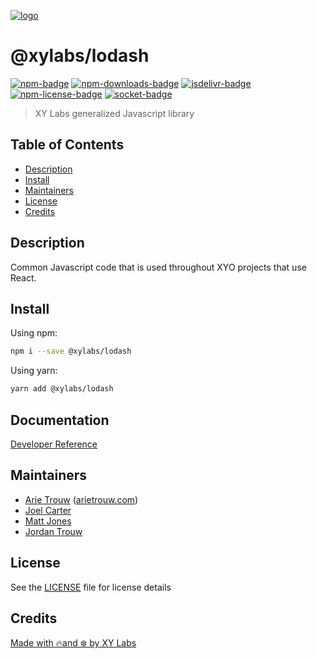 [![logo][]](https://xylabs.com)

# @xylabs/lodash

[![npm-badge][]][npm-link]
[![npm-downloads-badge][]][npm-link]
[![jsdelivr-badge][]][jsdelivr-link]
[![npm-license-badge][]](LICENSE)
[![socket-badge][]][socket-link]

> XY Labs generalized Javascript library 

## Table of Contents

-   [Description](#description)
-   [Install](#install)
-   [Maintainers](#maintainers)
-   [License](#license)
-   [Credits](#credits)

## Description

Common Javascript code that is used throughout XYO projects that use React.

## Install

Using npm:

```sh
npm i --save @xylabs/lodash
```

Using yarn:

```sh
yarn add @xylabs/lodash
```

## Documentation
[Developer Reference](https://xylabs.github.io/sdk-js)

## Maintainers

-   [Arie Trouw](https://github.com/arietrouw) ([arietrouw.com](https://arietrouw.com))
-   [Joel Carter](https://github.com/JoelBCarter)
-   [Matt Jones](https://github.com/jonesmac)
-   [Jordan Trouw](https://github.com/jordantrouw)

## License

See the [LICENSE](LICENSE) file for license details

## Credits

[Made with 🔥and ❄️ by XY Labs](https://xylabs.com)

[logo]: https://cdn.xy.company/img/brand/XYPersistentCompany_Logo_Icon_Colored.svg

[npm-badge]: https://img.shields.io/npm/v/@xylabs/lodash.svg
[npm-link]: https://www.npmjs.com/package/@xylabs/lodash

[npm-downloads-badge]: https://img.shields.io/npm/dw/@xylabs/lodash
[npm-license-badge]: https://img.shields.io/npm/l/@xylabs/lodash

[jsdelivr-badge]: https://data.jsdelivr.com/v1/package/npm/@xylabs/lodash/badge
[jsdelivr-link]: https://www.jsdelivr.com/package/npm/@xylabs/lodash

[socket-badge]: https://socket.dev/api/badge/npm/package/@xylabs/lodash
[socket-link]: https://socket.dev/npm/package/@xylabs/lodash